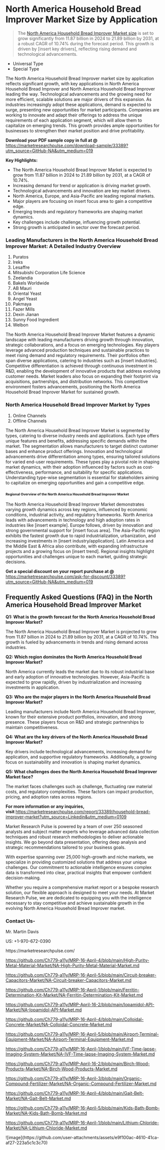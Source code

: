 <h1>North America Household Bread Improver Market&nbsp;Size by Application</h1><blockquote><p>The <a href="https://marketresearchpulse.com/download-sample/33389?utm_source=GitHub-NA&amp;utm_medium=019">North America Household Bread Improver Market size</a> is set to grow significantly from 11.87 billion in 2024 to 21.89 billion by 2031, at a robust CAGR of 10.74% during the forecast period. This growth is driven by [insert key drivers], reflecting rising demand and technological advancements.</p></blockquote><ul><li>Universal Type<li> Special Type</li></ul><p>The North America Household Bread Improver market size by application reflects significant growth, with key applications in North America Household Bread Improver and North America Household Bread Improver leading the way. Technological advancements and the growing need for more efficient, scalable solutions are major drivers of this expansion. As industries increasingly adopt these applications, demand is expected to surge, presenting new opportunities for market participants. Companies are working to innovate and adapt their offerings to address the unique requirements of each application segment, which will allow them to capitalize on emerging trends. This growth provides ample opportunities for businesses to strengthen their market position and drive profitability.</p><p><strong>Download your PDF sample copy in full at @ </strong><a href="https://marketresearchpulse.com/download-sample/33389?utm_source=GitHub-NA&amp;utm_medium=019">https://marketresearchpulse.com/download-sample/33389?utm_source=GitHub-NA&amp;utm_medium=019</a></p><p><strong>Key Highlights: </strong></p><ul><li>The North America Household Bread Improver Market is expected to grow from 11.87 billion in 2024 to 21.89 billion by 2031, at a CAGR of 10.74%.</li><li>Increasing demand for trend or application is driving market growth.</li><li>Technological advancements and innovation are key market drivers.</li><li>North America, Europe, and Asia-Pacific are leading regional markets.</li><li>Major players are focusing on insert focus area to gain a competitive edge.</li><li>Emerging trends and regulatory frameworks are shaping market dynamics.</li><li>Key challenges include challenge, influencing growth potential.</li><li>Strong growth is anticipated in sector over the forecast period.</li></ul><h3>Leading Manufacturers in the North America Household Bread Improver Market: A Detailed Industry Overview</h3><ol><li>Puratos</li><li>Ireks</li><li>Lesaffre</li><li>Mitsubishi Corporation Life Science</li><li>Zeelandia</li><li>Bakels Worldwide</li><li>AB Mauri</li><li>Oriental Yeast</li><li>Angel Yeast</li><li>Pakmaya</li><li>Fazer Mills</li><li>Dexin Jianan</li><li>Sunny Food Ingredient</li><li>Welbon</li></ol><div class="flex max-w-full flex-col flex-grow"><div class="min-h-8 text-message flex w-full flex-col items-end gap-2 whitespace-normal break-words [.text-message+&amp;]:mt-5" dir="auto" data-message-author-role="assistant" data-message-id="fd8432e4-4910-450d-b182-61b7bfb0a01f" data-message-model-slug="gpt-4o"><div class="flex w-full flex-col gap-1 empty:hidden first:pt-[3px]"><div class="markdown prose w-full break-words dark:prose-invert light"><p>The North America Household Bread Improver Market features a dynamic landscape with leading manufacturers driving growth through innovation, strategic collaborations, and a focus on emerging technologies. Key players leverage advanced production techniques and sustainable practices to meet rising demand and regulatory requirements. Their portfolios often span diverse applications, catering to industries such as [insert industries]. Competitive differentiation is achieved through continuous investment in R&amp;D, enabling the development of innovative products that address evolving customer needs. Market leaders also focus on expanding their footprint via acquisitions, partnerships, and distribution networks. This competitive environment fosters advancements, positioning the North America Household Bread Improver Market for sustained growth.</p></div></div></div></div><h3>North America Household Bread Improver Market by Types</h3><ol><li>Online Channels<li> Offline Channels</li></ol><div class="flex max-w-full flex-col flex-grow"><div class="min-h-8 text-message flex w-full flex-col items-end gap-2 whitespace-normal break-words [.text-message+&amp;]:mt-5" dir="auto" data-message-author-role="assistant" data-message-id="084470be-0bb7-4664-bddf-5156b4f41249" data-message-model-slug="gpt-4o-mini"><div class="flex w-full flex-col gap-1 empty:hidden first:pt-[3px]"><div class="markdown prose w-full break-words dark:prose-invert light"><p>The North America Household Bread Improver Market is segmented by types, catering to diverse industry needs and applications. Each type offers unique features and benefits, addressing specific demands within the market. The segmentation allows manufacturers to target distinct customer bases and enhance product offerings. Innovation and technological advancements drive differentiation among types, ensuring tailored solutions for varied end-user requirements. These types play a pivotal role in shaping market dynamics, with their adoption influenced by factors such as cost-effectiveness, performance, and suitability for specific applications. Understanding type-wise segmentation is essential for stakeholders aiming to capitalize on emerging opportunities and gain a competitive edge.</p></div></div></div></div><h3><span style="font-size: 11px;">Regional Overview of the North America Household Bread Improver Market</span></h3><div class="flex max-w-full flex-col flex-grow"><div class="min-h-8 text-message flex w-full flex-col items-end gap-2 whitespace-normal break-words [.text-message+&amp;]:mt-5" dir="auto" data-message-author-role="assistant" data-message-id="e9038762-ce64-4e30-91c9-9bd413514231" data-message-model-slug="gpt-4o-mini"><div class="flex w-full flex-col gap-1 empty:hidden first:pt-[3px]"><div class="markdown prose w-full break-words dark:prose-invert light"><p>The North America Household Bread Improver Market demonstrates varying growth dynamics across key regions, influenced by economic conditions, industrial activity, and regulatory frameworks. North America leads with advancements in technology and high adoption rates in industries like [insert example]. Europe follows, driven by innovation and strong governmental support for [insert focus area]. The Asia-Pacific region exhibits the fastest growth due to rapid industrialization, urbanization, and increasing investments in [insert industry/application]. Latin America and the Middle East &amp; Africa also contribute, with expanding infrastructure projects and a growing focus on [insert trend]. Regional insights highlight opportunities and challenges unique to each market, guiding strategic decisions.</p></div></div></div></div><p><strong>Get a special discount on your report purchase at @ </strong><a href="https://marketresearchpulse.com/ask-for-discount/33389?utm_source=GitHub-NA&amp;utm_medium=019">https://marketresearchpulse.com/ask-for-discount/33389?utm_source=GitHub-NA&amp;utm_medium=019</a></p><h2>Frequently Asked Questions (FAQ) in the North America Household Bread Improver Market</h2><p><strong>Q1: What is the growth forecast for the North America Household Bread Improver Market?</strong></p><p>The North America Household Bread Improver Market is projected to grow from 11.87 billion in 2024 to 21.89 billion by 2031, at a CAGR of 10.74%. This growth is fueled by advancements in trends and rising demand across industries.</p><p><strong>Q2: Which region dominates the North America Household Bread Improver Market?</strong></p><p>North America currently leads the market due to its robust industrial base and early adoption of innovative technologies. However, Asia-Pacific is expected to grow rapidly, driven by industrialization and increasing investments in application.</p><p><strong>Q3: Who are the major players in the North America Household Bread Improver Market?</strong></p><p>Leading manufacturers include North America Household Bread Improver, known for their extensive product portfolios, innovation, and strong presence. These players focus on R&amp;D and strategic partnerships to maintain competitiveness.</p><p><strong>Q4: What are the key drivers of the North America Household Bread Improver Market?</strong></p><p>Key drivers include technological advancements, increasing demand for application, and supportive regulatory frameworks. Additionally, a growing focus on sustainability and innovation is shaping market dynamics.</p><p><strong>Q5: What challenges does the North America Household Bread Improver Market face?</strong></p><p>The market faces challenges such as challenge, fluctuating raw material costs, and regulatory complexities. These factors can impact production, pricing, and adoption rates across regions.</p><p><strong>For more information or any inquiries, visit&nbsp;</strong><a href="https://marketresearchpulse.com/report/33389/household-bread-improver-market?utm_source=Linkedin&utm_medium=0109">https://marketresearchpulse.com/report/33389/household-bread-improver-market?utm_source=Linkedin&utm_medium=0109</a></p><p>Market Research Pulse is powered by a team of over 250 seasoned analysts and subject matter experts who leverage advanced data collection techniques and robust research methodologies to deliver actionable insights. We go beyond data presentation, offering deep analysis and strategic recommendations tailored to your business goals.</p><p>With expertise spanning over 25,000 high-growth and niche markets, we specialize in providing customized solutions that address your unique challenges. Our commitment to actionable intelligence ensures complex data is transformed into clear, practical insights that empower confident decision-making.</p><p>Whether you require a comprehensive market report or a bespoke research solution, our flexible approach is designed to meet your needs. At Market Research Pulse, we are dedicated to equipping you with the intelligence necessary to stay competitive and achieve sustainable growth in the evolving North America Household Bread Improver market.</p><h3><strong>Contact Us-</strong></h3><p>Mr. Martin Davis</p><p>US: +1-970-672-0390</p><p>https://marketresearchpulse.com/</p><p><a href="https://github.com/Ch779-a11y/MRP-16-April-4/blob/main/High-Purity-Metal-Material-Market/NA-High-Purity-Metal-Material-Market.md">https://github.com/Ch779-a11y/MRP-16-April-4/blob/main/High-Purity-Metal-Material-Market/NA-High-Purity-Metal-Material-Market.md</a></p><p><a href="https://github.com/Ch779-a11y/MRP-16-April-5/blob/main/Circuit-breaker-Capacitors-Market/NA-Circuit-breaker-Capacitors-Market.md">https://github.com/Ch779-a11y/MRP-16-April-5/blob/main/Circuit-breaker-Capacitors-Market/NA-Circuit-breaker-Capacitors-Market.md</a></p><p><a href="https://github.com/Ch779-a11y/MRP-16-April-1/blob/main/Ferritin-Determination-Kit-Market/NA-Ferritin-Determination-Kit-Market.md">https://github.com/Ch779-a11y/MRP-16-April-1/blob/main/Ferritin-Determination-Kit-Market/NA-Ferritin-Determination-Kit-Market.md</a></p><p><a href="https://github.com/Ch779-a11y/MRP-April-16-2/blob/main/Iopamidol-API-Market/NA-Iopamidol-API-Market.md">https://github.com/Ch779-a11y/MRP-April-16-2/blob/main/Iopamidol-API-Market/NA-Iopamidol-API-Market.md</a></p><p><a href="https://github.com/Ch779-a11y/MRP-16-April-4/blob/main/Colloidal-Concrete-Market/NA-Colloidal-Concrete-Market.md">https://github.com/Ch779-a11y/MRP-16-April-4/blob/main/Colloidal-Concrete-Market/NA-Colloidal-Concrete-Market.md</a></p><p><a href="https://github.com/Ch779-a11y/MRP-16-April-5/blob/main/Airport-Terminal-Equipment-Market/NA-Airport-Terminal-Equipment-Market.md">https://github.com/Ch779-a11y/MRP-16-April-5/blob/main/Airport-Terminal-Equipment-Market/NA-Airport-Terminal-Equipment-Market.md</a></p><p><a href="https://github.com/Ch779-a11y/MRP-16-April-1/blob/main/IVF-Time-lapse-Imaging-System-Market/NA-IVF-Time-lapse-Imaging-System-Market.md">https://github.com/Ch779-a11y/MRP-16-April-1/blob/main/IVF-Time-lapse-Imaging-System-Market/NA-IVF-Time-lapse-Imaging-System-Market.md</a></p><p><a href="https://github.com/Ch779-a11y/MRP-April-16-2/blob/main/Birch-Wood-Products-Market/NA-Birch-Wood-Products-Market.md">https://github.com/Ch779-a11y/MRP-April-16-2/blob/main/Birch-Wood-Products-Market/NA-Birch-Wood-Products-Market.md</a></p><p><a href="https://github.com/Ch779-a11y/MRP-16-April-3/blob/main/Organic-Compound-Fertilizer-Market/NA-Organic-Compound-Fertilizer-Market.md">https://github.com/Ch779-a11y/MRP-16-April-3/blob/main/Organic-Compound-Fertilizer-Market/NA-Organic-Compound-Fertilizer-Market.md</a></p><p><a href="https://github.com/Ch779-a11y/MRP-16-April-4/blob/main/Gait-Belt-Market/NA-Gait-Belt-Market.md">https://github.com/Ch779-a11y/MRP-16-April-4/blob/main/Gait-Belt-Market/NA-Gait-Belt-Market.md</a></p><p><a href="https://github.com/Ch779-a11y/MRP-16-April-5/blob/main/Kids-Bath-Bomb-Market/NA-Kids-Bath-Bomb-Market.md">https://github.com/Ch779-a11y/MRP-16-April-5/blob/main/Kids-Bath-Bomb-Market/NA-Kids-Bath-Bomb-Market.md</a></p><p><a href="https://github.com/Ch779-a11y/MRP-16-April-1/blob/main/Lithium-Chloride-Market/NA-Lithium-Chloride-Market.md">https://github.com/Ch779-a11y/MRP-16-April-1/blob/main/Lithium-Chloride-Market/NA-Lithium-Chloride-Market.md</a></p>
![image](https://github.com/user-attachments/assets/e9f100ac-4610-41ca-af27-223a5c1c3c70)
